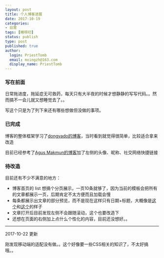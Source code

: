 ```yaml
---
layout: post
title: 个人博客进展
date: 2017-10-19
categories:
- 日常
tags: [瞎唠叨]
status: publish
type: post
published: true
author:
  login: PriestTomb
  email: mxingzh@163.com
  display_name: PriestTomb
---
```


### 写在前面

日常拖进度，拖延症无可救药，每天只有大半夜的时候才想静静的写写代码。。然而搞不一会儿就又想睡觉去了。。

写这个只是为了列下来还有哪些想做但没做的事项。

### 已完成

博客的整体框架学习了[dongyado的博客](http://dongyado.com/)，当时看到就觉得很简单，比较适合拿来改造

目前已经参考了[Agus Makmun的博客](https://agusmakmun.github.io/)加了左侧的头像、昵称、社交网络快捷链接

### 待改造

目前还有不少不满意的地方：

* 博客首页的 list 想搞个分页展示，一页10条就够了，因为当前的模板会把所有的文章都展示一页，后期肯定不太方便而且加载会慢
* 每条都展示出文章的部分预览，而不是现在这样只有日期+标题，大概像是[这个](http://qiubaiying.top/)和[这个](https://rsms.me/)的样子
* 文章打开后目前发现左侧不会跟随滚动，这个也要改造下
* 还想在页面的右侧加上点什么个性化的内容，目前还没想好。。

---

2017-10-22 更新

刚发现移动端的适配没有做。。这个好像要一些CSS相关的知识了，不太好搞哦。。

